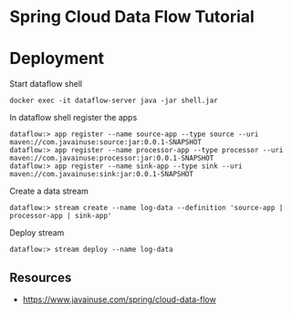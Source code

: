 # Spring Cloud Data Flow Tutorial


# Deployment

Start dataflow shell
``` 
docker exec -it dataflow-server java -jar shell.jar
```

In dataflow shell register the apps
``` 
dataflow:> app register --name source-app --type source --uri maven://com.javainuse:source:jar:0.0.1-SNAPSHOT
dataflow:> app register --name processor-app --type processor --uri maven://com.javainuse:processor:jar:0.0.1-SNAPSHOT
dataflow:> app register --name sink-app --type sink --uri maven://com.javainuse:sink:jar:0.0.1-SNAPSHOT
```
Create a data stream
``` 
dataflow:> stream create --name log-data --definition 'source-app | processor-app | sink-app'
```
Deploy stream
``` 
dataflow:> stream deploy --name log-data
```
## Resources
- https://www.javainuse.com/spring/cloud-data-flow